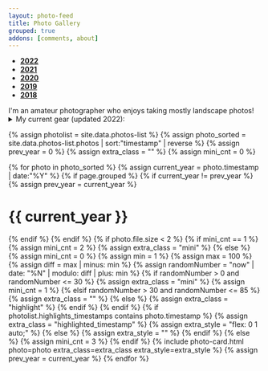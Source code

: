 ```yaml
---
layout: photo-feed
title: Photo Gallery
grouped: true
addons: [comments, about]
---
```


<div class="photo-toc">
<ul class="large-only toc-show" id="markdown-toc">
<li><a href="#2022" id="markdown-toc-2022" style="font-weight: bold;">2022</a></li>
<li><a href="#2021" id="markdown-toc-2021" style="font-weight: bold;">2021</a></li>
<li><a href="#2020" id="markdown-toc-2020" style="font-weight: bold;">2020</a></li>
<li><a href="#2019" id="markdown-toc-2019" style="font-weight: bold;">2019</a></li>
<li><a href="#2018" id="markdown-toc-2018" style="font-weight: bold;">2018</a></li>
</ul>
</div>

<div class="message">
    I'm an amateur photographer who enjoys taking mostly landscape photos!
    <details>
    <summary>My current gear (updated 2022):</summary>
    
    <div class="row" style="font-size: 0.7rem; line-height: 0.75rem;">
    <div class="col-md-6">
    <h3 style="margin: 0.25rem;"> Main </h3>
    <ul>
        <li>Camera: Sony a7r III</li>
        <li>Cover: Silicone Camera Protect Body for Sony A7 III</li>
        <li>SD cards: MicroSD SanDisk Extreme PRO 256gb, Samsung 256gb Evo Plus MicroSD</li>
        <li>Filters: NiSi V5 Pro Kit 100mm with CPL + Nisi 100x100mm Nano IR Neutral Density Filter - ND1000</li>
        <li>Lenses: Tamron 17-28mm f2.8, Tamron 28-75mm f2.8, Sony 70-200mm f2.8 g-master</li>
        <li>Lens Cleaning kit: UES DSLR Camera Sensor and Lens Cleaning Travel Kit</li>
        <li>Tripod:Joby Gorillapod 3K + Manfrotto Element Traveller Tripod Small with Ball Head</li>
        <li>Intervalometer: Photoolex T720N Wireless/Wired</li>
        <li>Backpacks: Osprey Farpoint 40L, Lenovo Business Casual 17-inch Backpack</li>
        <li>External Storage: Samsung T7 2TB + WD Passport 4tb USB-C</li>
    </ul>
    </div>
    <div class="col-md-6">
    <h3 style="margin: 0.25rem;"> Aerial </h3>
    <ul>
        <li>Drone: Mavic Air 2 Fly More Combo</li>
        <li>MicroSd: Samsung 128gb Evo Plus</li>
        <li>Filter: Freewell Circular Polarizer (CPL) Filter for Mavic Air 2</li>
        <li>Extra: 3 in 1 Car Charger Dual Battery Charger with USB Port for DJI Mavic Air 2 Drone</li>
    </ul>
    <h3 style="margin: 0.25rem;"> Others </h3>
    <ul>
        <li>Phone: Galaxy S20 Plus Snapdragon</li>
        <li>Action camera: GoPro Hero9 Black</li>
        <li>Cover: Silicone cover with strap</li>
    </ul>
    </div>
</div>
</details>
</div>



<div class="photo-feed">

{% assign photolist = site.data.photos-list %}
{% assign photo_sorted = site.data.photos-list.photos | sort:"timestamp" | reverse %}
{% assign prev_year = 0 %}
{% assign extra_class = "" %}
{% assign mini_cnt = 0 %}

{% for photo in photo_sorted %}
    {% assign current_year = photo.timestamp | date:"%Y" %}
    {% if page.grouped %}
        {% if current_year != prev_year %}
            {% assign prev_year = current_year %}
            <div class="year-break"> 
            <h1 id="{{ current_year }}"> {{ current_year }} </h1>
            <!-- <blockquote class="photo-group-date-container">
                <div class="photo-group-date">
                </div>
            </blockquote> -->
            </div>
        {% endif %}
    {% endif %}
    {% if photo.file.size < 2 %}
        {% if mini_cnt == 1 %}
            {% assign mini_cnt = 2 %}
            {% assign extra_class = "mini" %}
        {% else %}
            {% assign mini_cnt = 0 %}
            {% assign min = 1 %}
            {% assign max = 100 %}
            {% assign diff = max | minus: min %}
            {% assign randomNumber = "now" | date: "%N" | modulo: diff | plus: min %}
            {% if randomNumber > 0 and randomNumber <= 30 %}
                {% assign extra_class = "mini" %}
                {% assign mini_cnt = 1 %}
            {% elsif randomNumber > 30 and randomNumber <= 85 %}
                {% assign extra_class = "" %}
            {% else %}
                {% assign extra_class = "highlight" %}
            {% endif %}
        {% endif %}
        {% if photolist.highlights_timestamps contains photo.timestamp %}
            {% assign extra_class = "highlighted_timestamp" %}
            {% assign extra_style = "flex: 0 1 auto;" %}
        {% else %}
            {% assign extra_style = "" %}
        {% endif %}
    {% else %}
        {% assign mini_cnt = 3 %}
    {% endif %}
    {% include photo-card.html photo=photo extra_class=extra_class extra_style=extra_style %}
    {% assign prev_year = current_year %}
{% endfor %}   
</div>

